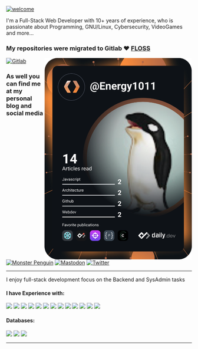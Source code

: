 
[![welcome](https://readme-typing-svg.demolab.com?font=Fira+Code&pause=1000&width=435&lines=Hi+there+%F0%9F%91%8B+%F0%9F%98%83+;I'm+Full-Stack+Web+Developer;10%2B+Years+of+Experience;I+%E2%9D%A4%EF%B8%8F+FLOSS+)](https://git.io/typing-svg)

I'm a Full-Stack Web Developer with 10+ years of experience, who is passionate about Programming, GNU/Linux, Cybersecurity, VideoGames and more...

### My repositories were migrated to Gitlab ❤️ [FLOSS](https://en.wikipedia.org/wiki/Free_and_open-source_software)

<a href="https://app.daily.dev/DailyDevTips"><img align="right" src="https://github.com/Energy1011/Energy1011/blob/main/devcard.svg" width="400" alt="Energy1011"/></a>

[![Gitlab](https://img.shields.io/badge/Gitlab%20@Energy1011-FC6D26?style=for-the-badge&logo=gitlab&color=blueviolet)](https://gitlab.com/Energy1011)

### As well you can find me at my personal blog and social media
[![Monster Penguin](https://img.shields.io/badge/Monster%20Penguin-005571?style=for-the-badge&logo=blogger&logoColor=white&color=blue)](https://energy1011.gitlab.io/monsterpenguin/)
[![Mastodon](https://img.shields.io/badge/Mastodon-6364FF?style=for-the-badge&logo=mastodon&color=black)](https://mastodon.social/web/@Mpenguinblog)
[![Twitter](https://img.shields.io/badge/Twitter-1DA1F2?style=for-the-badge&logo=twitter&logoColor=white&color=blue)](https://twitter.com/Mpenguinblog)

-----

I enjoy full-stack development focus on the Backend and SysAdmin tasks

#### I have Experience with:
![](https://img.shields.io/badge/GNU%20Linux%20%F0%9F%92%9B-FCC624?style=for-the-badge&logo=linux&color=black)
![](https://img.shields.io/badge/Bash-4EAA25?style=for-the-badge&logo=gnubash&logoColor=white)
![](https://img.shields.io/badge/PHP-777BB4?style=for-the-badge&logo=php&logoColor=white)
![](https://img.shields.io/badge/Laravel-FF2D20?style=for-the-badge&logo=laravel&color=red&logoColor=white)
![](https://img.shields.io/badge/Javascript%20ES6%2B-F7DF1E?style=for-the-badge&logo=javascript&logoColor=black)
![](https://img.shields.io/badge/HTML5-E34F26?style=for-the-badge&logo=html5&logoColor=white)
![](https://img.shields.io/badge/CSS3-1572B6?style=for-the-badge&logo=css3&logoColor=white)
![](https://img.shields.io/badge/VueJS-4FC08D?style=for-the-badge&logo=vue.js&logoColor=white)
![](https://img.shields.io/badge/Express.js-404D59?style=for-the-badge)
![](https://img.shields.io/badge/Node.js-43853D?style=for-the-badge&logo=node.js&logoColor=white)
![](https://img.shields.io/badge/Python-3776AB?style=for-the-badge&logo=python&logoColor=white)
![](https://img.shields.io/badge/Docker-2496ED?style=for-the-badge&logo=docker&logoColor=white)
![](https://img.shields.io/badge/K8s-326CE5?style=for-the-badge&logo=kubernetes&logoColor=white)


#### Databases:
![](https://img.shields.io/badge/MariaDB-4EA94B?style=for-the-badge&logo=mariadb&logoColor=white&color=blue)
![](https://img.shields.io/badge/PostgreSQL-4169E1?style=for-the-badge&logo=postgresql&logoColor=white&color=lightgrey)
![](https://img.shields.io/badge/MongoDB-4EA94B?style=for-the-badge&logo=mongodb&logoColor=white)

-----
